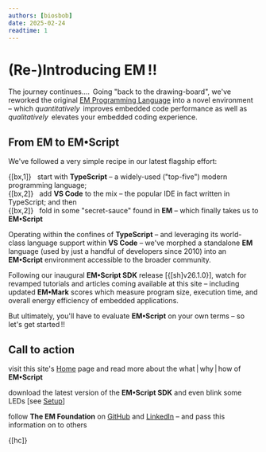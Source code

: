 ```yaml
---
authors: [biosbob]
date: 2025-02-24
readtime: 1
---
```


# (Re-)Introducing EM&thinsp;!!

The journey continues....&thinsp; Going "back to the drawing-board", we've reworked the original [EM Programming Language](https://docs.emlang.openem.org/) into a novel  environment &ndash; which _quantitatively_&thinsp; improves embedded code performance as well as _qualitatively_&thinsp; elevates your embedded coding experience. 


<!-- more -->

## From EM to **EM&bull;Script**

We've followed a very simple recipe in our latest flagship effort:

{[bx,1]} &nbsp; start with **TypeScript** &ndash; a widely-used ("top-five") modern programming language;<br>
{[bx,2]} &nbsp; add **VS Code** to the mix &ndash; the popular IDE in fact written in TypeScript; and then<br>
{[bx,2]} &nbsp; fold in some "secret-sauce" found in **EM** &ndash; which finally takes us to **EM&bull;Script**

Operating within the confines of **TypeScript** &ndash; and leveraging its world-class language support within **VS Code** &ndash; we've morphed a standalone **EM** language (used by just a handful of developers since 2010) into an **EM&bull;Script** environment accessible to the broader community.

Following our inaugural  **EM&bull;Script SDK** release [{[sh]v26.1.0}], watch for revamped tutorials and articles coming available at this site &ndash; including updated **EM&bull;Mark** scores which measure program size, execution time, and overall energy efficiency of embedded applications.

But ultimately, you'll have to evaluate **EM&bull;Script** on your own terms &ndash; so let's get started&thinsp;!!


## Call to action

<div markdown class="em-ul em-ul-check">

visit this site's [Home](/home) page and read more about the what&thinsp;|&thinsp;why&thinsp;|&thinsp;how of **EM&bull;Script** 

download the latest version of the **EM&bull;Script SDK** and even blink some LEDs [see [Setup](/setup)]  

follow **The EM Foundation** on [GitHub](https://github.com/em-foundation) and [LinkedIn](https://www.linkedin.com/company/the-em-foundation) &ndash; and pass this information on to others

</div>

{[hc]}
